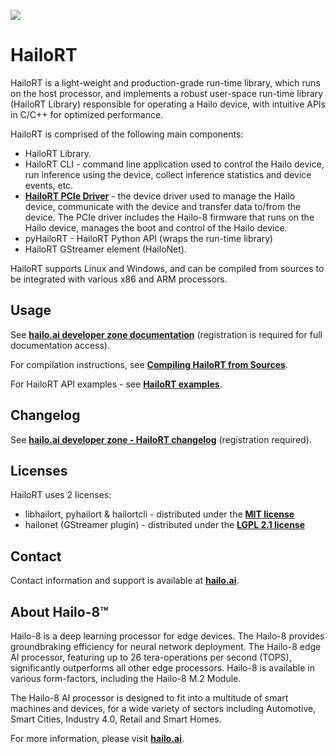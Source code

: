 




<p align="left">
  <img src=".hailort.png" />
</p>


# HailoRT #

HailoRT is a light-weight and production-grade run-time library, which runs on the host processor, and
implements a robust user-space run-time library (HailoRT Library) responsible for operating a Hailo device, with intuitive APIs in C/C++ for optimized performance.

HailoRT is comprised of the following main components:
- HailoRT Library.
- HailoRT CLI - command line application used to control the Hailo device, run inference using the device,
 collect inference statistics and device events, etc.
- [**HailoRT PCIe Driver**](https://github.com/hailo-ai/hailort-drivers) - the device driver used to manage the Hailo device, communicate with the device and transfer
    data to/from the device. The PCIe driver includes the Hailo-8 firmware that runs on the Hailo device, manages the boot and control of the Hailo device.
- pyHailoRT - HailoRT Python API (wraps the run-time library)
- HailoRT GStreamer element (HailoNet).

HailoRT supports Linux and Windows, and can be compiled from sources to be integrated with various x86 and ARM processors.

## Usage

See [**hailo.ai developer zone documentation**](https://hailo.ai/developer-zone/documentation/hailort/latest/) (registration is required for  full documentation access).

For compilation instructions, see  [**Compiling HailoRT from Sources**](https://hailo.ai/developer-zone/documentation/hailort/latest/?sp_referrer=install/install.html#compiling-from-sources).

For HailoRT API examples - see [**HailoRT examples**](https://github.com/hailo-ai/hailort/tree/master/hailort/libhailort/examples).

## Changelog

See [**hailo.ai developer zone - HailoRT changelog**](https://hailo.ai/developer-zone/documentation/hailort/latest/?sp_referrer=changelog/changelog.html) (registration required).

## Licenses

HailoRT uses 2 licenses:
- libhailort, pyhailort & hailortcli - distributed under the [**MIT license**](https://opensource.org/licenses/MIT)
- hailonet (GStreamer plugin)  -  distributed under the [**LGPL 2.1 license**](https://www.gnu.org/licenses/old-licenses/lgpl-2.1.txt)

## Contact

Contact information and support is available at [**hailo.ai**](https://hailo.ai/contact-us/).

## About Hailo-8™

Hailo-8 is a deep learning processor for edge devices. The Hailo-8 provides groundbraking efficiency for neural network deployment.
The Hailo-8 edge AI processor, featuring up to 26 tera-operations per second (TOPS), significantly outperforms all other edge processors.
Hailo-8 is available in various form-factors, including the Hailo-8 M.2 Module.

The Hailo-8 AI processor is designed to fit into a multitude of smart machines and devices, for a wide variety of sectors including Automotive, Smart Cities, Industry 4.0,
Retail and Smart Homes.

For more information, please visit [**hailo.ai**](https://hailo.ai/).
